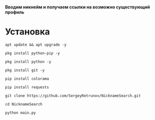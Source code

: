**Вводим никнейм и получаем ссылки на возможно существующий профиль**

# Установка

```
apt update && apt upgrade -y
```

```
pkg install python-pip -y
```

```
pkg install python -y
```

```
pkg install git -y
```

```
pip install colorama
```

```
pip install requests
```

```
git clone https://github.com/SergeyRetrunov/NicknameSearch.git
```

```
cd NicknameSearch
```

```
python main.py
```

